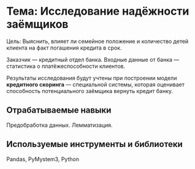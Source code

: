 # Тема: Исследование надёжности заёмщиков


Цель: Выяснить, влияет ли семейное положение и количество детей клиента на факт погашения кредита в срок. 

Заказчик — кредитный отдел банка. 
Входные данные от банка — статистика о платёжеспособности клиентов.

Результаты исследования будут учтены при построении модели **кредитного скоринга** — специальной системы, которая оценивает способность потенциального заёмщика вернуть кредит банку.

## Отрабатываемые навыки
Предобработка данных. Лемматизация.

## Используемые инструменты и библиотеки
Pandas, PyMystem3, Python
